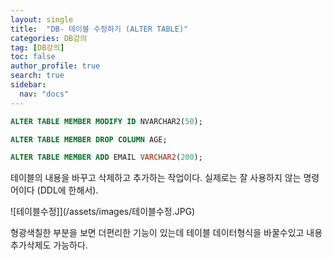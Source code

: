```yaml
---
layout: single
title:  "DB- 테이블 수정하기 (ALTER TABLE)"
categories: DB강의
tag: [DB강의]
toc: false
author_profile: true
search: true
sidebar:
  nav: "docs"
---
```






```sql
ALTER TABLE MEMBER MODIFY ID NVARCHAR2(50);

ALTER TABLE MEMBER DROP COLUMN AGE;

ALTER TABLE MEMBER ADD EMAIL VARCHAR2(200);
```

테이블의 내용을 바꾸고 삭제하고 추가하는 작업이다.
실제로는 잘 사용하지 않는 명령어이다 (DDL에 한해서). 

![테이블수정]](/assets/images/테이블수정.JPG)

형광색칠한 부분을 보면 더편리한 기능이 있는데 테이블 데이터형식을 바꿀수있고 내용추가삭제도 가능하다.